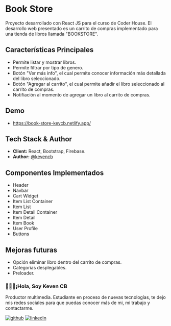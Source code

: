 # Book Store

Proyecto desarrollado con React JS para el curso de Coder House. El desarrollo web presentado es un carrito de compras implementado para una tienda de libros llamada "BOOKSTORE".

## Características Principales

- Permite listar y mostrar libros.
- Permite filtrar por tipo de genero.
- Botón "Ver más info", el cual permite conocer información más detallada del libro seleccionado.
- Botón "Agregar al carrito", el cual permite añadir el libro seleccionado al carrito de compras.
- Notifiación al momento de agregar un libro al carrito de compras.

## Demo

- <https://book-store-kevcb.netlify.app/>

## Tech Stack & Author

- **Client:** React, Bootstrap, Firebase.
- **Author:** [@kevencb](https://github.com/kevencb)

## Componentes Implementados

- Header
- Navbar
- Cart Widget
- Item List Container
- Item List
- Item Detail Container
- Item Detail
- Item Book
- User Profile
- Buttons

## Mejoras futuras

- Opción eliminar libro dentro del carrito de compras.
- Categorías desplegables.
- Preloader.

### 👨🏻‍💻¡Hola, Soy Keven CB  

Productor multimedía. Estudiante en proceso de nuevas tecnologías, te dejo mis redes sociales para que puedas conocer más de mi, mi trabajo y contactarme.

[![github](https://img.shields.io/badge/GitHub-100000?style=for-the-badge&logo=github&logoColor=white)](https://github.com/kevencb)
[![linkedin](https://img.shields.io/badge/linkedin-0A66C2?style=for-the-badge&logo=linkedin&logoColor=white)](https://www.linkedin.com/in/keven-chaparro-658ab471/)
